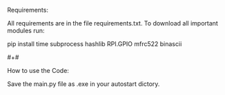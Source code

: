 Requirements:

All requirements are in the file requirements.txt.
To download all important modules run:


pip install time subprocess hashlib RPI.GPIO mfrc522 binascii

#+#

How to use the Code:

Save the main.py file as .exe in your autostart dictory.
